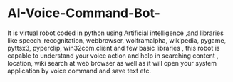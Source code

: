 # AI-Voice-Command-Bot-
 It is virtual robot coded in python using Artificial intelligence ,and libraries like speech_recognitation, webbrowser, wolframalpha, wikipedia, pygame, pyttsx3,  pyperclip, win32com.client and few basic libraries , this robot is capable to understand your voice action and help in searching content , location, wiki search at web browser as well as it will open your system application by voice command and save text etc.  
